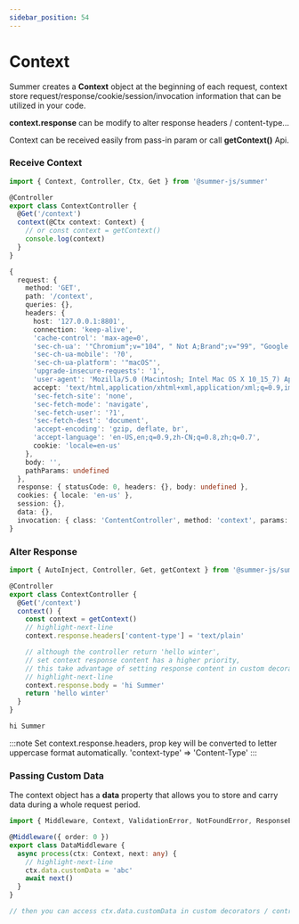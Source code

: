 ```yaml
---
sidebar_position: 54
---
```


# Context

Summer creates a **Context** object at the beginning of each request, context store request/response/cookie/session/invocation information that can be utilized in your code.

**context.response** can be modify to alter response headers / content-type...

Context can be received easily from pass-in param or call **getContext()** Api.
 

### Receive Context

```ts
import { Context, Controller, Ctx, Get } from '@summer-js/summer'

@Controller
export class ContextController {
  @Get('/context')
  context(@Ctx context: Context) {
    // or const context = getContext()
    console.log(context)
  }
}
```


```ts title="Output log"
{
  request: {
    method: 'GET',
    path: '/context',
    queries: {},
    headers: {
      host: '127.0.0.1:8801',
      connection: 'keep-alive',
      'cache-control': 'max-age=0',
      'sec-ch-ua': '"Chromium";v="104", " Not A;Brand";v="99", "Google Chrome";v="104"',
      'sec-ch-ua-mobile': '?0',
      'sec-ch-ua-platform': '"macOS"',
      'upgrade-insecure-requests': '1',
      'user-agent': 'Mozilla/5.0 (Macintosh; Intel Mac OS X 10_15_7) AppleWebKit/537.36 (KHTML, like Gecko) Chrome/104.0.0.0 Safari/537.36',
      accept: 'text/html,application/xhtml+xml,application/xml;q=0.9,image/avif,image/webp,image/apng,*/*;q=0.8,application/signed-exchange;v=b3;q=0.9',
      'sec-fetch-site': 'none',
      'sec-fetch-mode': 'navigate',
      'sec-fetch-user': '?1',
      'sec-fetch-dest': 'document',
      'accept-encoding': 'gzip, deflate, br',
      'accept-language': 'en-US,en;q=0.9,zh-CN;q=0.8,zh;q=0.7',
      cookie: 'locale=en-us'
    },
    body: '',
    pathParams: undefined
  },
  response: { statusCode: 0, headers: {}, body: undefined },
  cookies: { locale: 'en-us' },
  session: {},
  data: {},
  invocation: { class: 'ContentController', method: 'context', params: undefined }
}
```

### Alter Response 

```ts title="src/controller/ContentController.ts"
import { AutoInject, Controller, Get, getContext } from '@summer-js/summer'

@Controller
export class ContextController {
  @Get('/context')
  context() {
    const context = getContext()
    // highlight-next-line
    context.response.headers['content-type'] = 'text/plain'

    // although the controller return 'hello winter',
    // set context response content has a higher priority,
    // this take advantage of setting response content in custom decorator or middleware.
    // highlight-next-line
    context.response.body = 'hi Summer'
    return 'hello winter'
  }
}

```

```ts title="GET http://127.0.0.1:8801/local-service/context"
hi Summer
```

:::note 
Set context.response.headers, prop key will be converted to letter uppercase format automatically. 'context-type' => 'Content-Type'
:::

### Passing Custom Data

The context object has a **data** property that allows you to store and carry data during a whole request period. 

```ts
import { Middleware, Context, ValidationError, NotFoundError, ResponseError, Logger } from '@summer-js/summer'

@Middleware({ order: 0 })
export class DataMiddleware {
  async process(ctx: Context, next: any) {
    // highlight-next-line
    ctx.data.customData = 'abc'
    await next()
  }
}

// then you can access ctx.data.customData in custom decorators / controllers
```